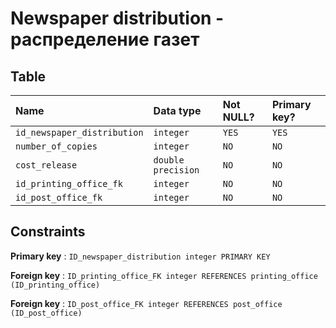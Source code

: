 # Newspaper distribution - распределение газет


## Table

| Name                         | Data type                 | Not NULL? | Primary key? |
|:---------------------------- |:--------------------------|:----------|:-------------|
| `id_newspaper_distribution`  | `integer`                 | `YES`     | `YES`        |
| `number_of_copies`           | `integer`                 | `NO`      | `NO`         |
| `cost_release`               | `double precision`        | `NO`      | `NO`         |
| `id_printing_office_fk`      | `integer`                 | `NO`      | `NO`         |
| `id_post_office_fk`          | `integer`                 | `NO`      | `NO`         |


## Constraints


**Primary key** : `ID_newspaper_distribution integer PRIMARY KEY`

**Foreign key** : `ID_printing_office_FK integer REFERENCES printing_office (ID_printing_office)`

**Foreign key** : `ID_post_office_FK integer REFERENCES post_office (ID_post_office)`


